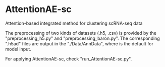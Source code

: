 # AttentionAE-sc
Attention-based integrated method for clustering scRNA-seq data

The preprocessing of two kinds of datasets (.h5, .csv) is provided by  the "preprocessing_h5.py" and "preprocessing_baron.py". The corresponding ".h5ad" files are output in the "./Data/AnnData", where is the default for model input.

For applying AttentionAE-sc, check "run_AttentionAE-sc.py".
